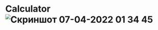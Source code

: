 # Calculator![Скриншот 07-04-2022 01 34 45](https://user-images.githubusercontent.com/95398817/162059286-1d0ea1da-323e-4d9f-882a-b9c770940dae.png)
